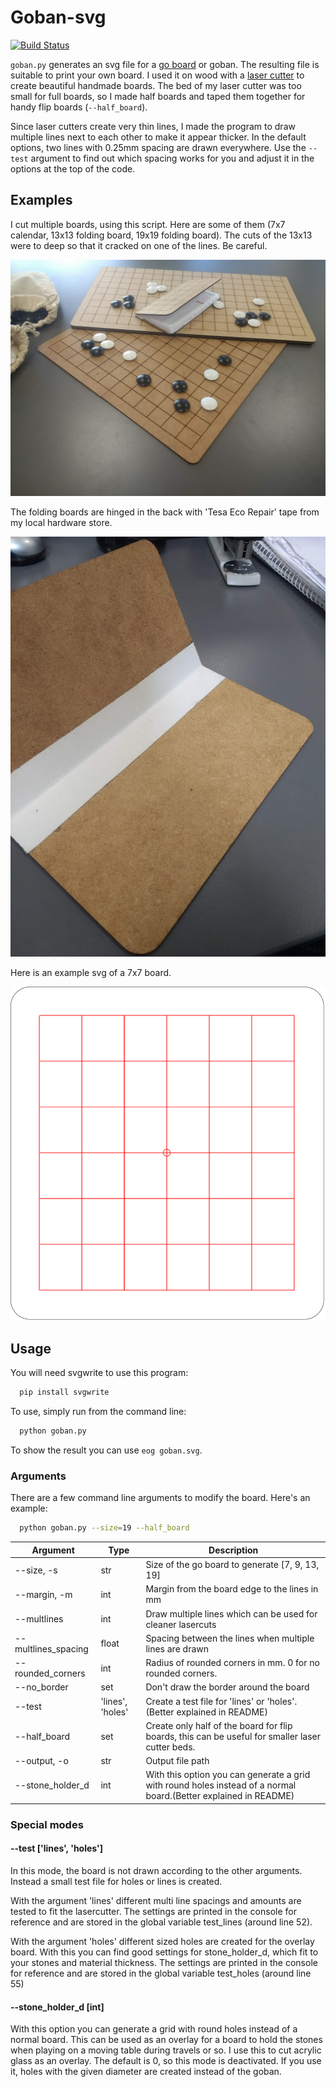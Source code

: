 # Goban-svg #

[![Build Status](https://img.shields.io/endpoint.svg?url=https%3A%2F%2Factions-badge.atrox.dev%2FAndreasGerken%2Fgoban-svg%2Fbadge&style=flat)](https://actions-badge.atrox.dev/AndreasGerken/goban-svg/goto)

`goban.py` generates an svg file for a [go board](https://en.wikipedia.org/wiki/Go_\(game\)#Boards) or goban.
The resulting file is suitable to print your own board.
I used it on wood with a [laser cutter](http://en.wikipedia.org/wiki/Laser_cutting) to create beautiful handmade boards.
The bed of my laser cutter was too small for full boards, so I made half boards and taped them together for handy flip boards (`--half_board`).

Since laser cutters create very thin lines, I made the program to draw multiple lines next to each other to make it appear thicker. In the default options, two lines with 0.25mm spacing are drawn everywhere. Use the `--test` argument to find out which spacing works for you and adjust it in the options at the top of the code.

## Examples ##

I cut multiple boards, using this script. Here are some of them (7x7 calendar, 13x13 folding board, 19x19 folding board). The cuts of the 13x13 were to deep so that it cracked on one of the lines. Be careful.

![boards](img/boards.jpg)

The folding boards are hinged in the back with 'Tesa Eco Repair' tape from my local hardware store.

![tape](img/tape.jpg)

Here is an example svg of a 7x7 board.

![example_svg](img/example_svg.svg)



## Usage ##

You will need svgwrite to use this program:

```bash
  pip install svgwrite
```

To use, simply run from the command line:

```bash
  python goban.py
```

To show the result you can use `eog goban.svg`.

### Arguments

There are a few command line arguments to modify the board.
Here's an example:

```bash
  python goban.py --size=19 --half_board
```

|Argument|Type|Description|
|-----------------------|-----|---------------------------------------------------------------------------------------------------------------|
| --size, -s        | str | Size of the go board to generate [7, 9, 13, 19]                                                                   |
| --margin, -m      | int | Margin from the board edge to the lines in mm                                                                     |
| --multlines  | int | Draw multiple lines which can be used for cleaner lasercuts                                                            |
| --multlines_spacing | float | Spacing between the lines when multiple lines are drawn                                                       |
| --rounded_corners | int |Radius of rounded corners in mm. 0 for no rounded corners.                                                         |
| --no_border       | set | Don't draw the border around the board                                                                            |
| --test            | 'lines', 'holes' | Create a test file for 'lines' or 'holes'. (Better explained in README)                              |
| --half_board      | set | Create only half of the board for flip boards, this can be useful for smaller laser cutter beds.                  |
| --output, -o      | str |Output file path                                                                                                   |
| --stone_holder_d  | int | With this option you can generate a grid with round holes instead of a normal board.(Better explained in README)  |

### Special modes

#### --test ['lines', 'holes']
In this mode, the board is not drawn according to the other arguments. Instead a small test file for holes or lines is created.

With the argument 'lines' different multi line spacings and amounts are tested to fit the lasercutter. The settings are printed in the console for reference and are stored in the global variable test_lines (around line 52).

With the argument 'holes' different sized holes are created for the overlay board. With this you can find good settings for stone_holder_d, which fit to your stones and material thickness. The settings are printed in the console for reference and are stored in the global variable test_holes (around line 55)

#### --stone_holder_d [int]
With this option you can generate a grid with round holes instead of a normal board.
This can be used as an overlay for a board to hold the stones when playing on a moving table during travels or so.
I use this to cut acrylic glass as an overlay.
The default is 0, so this mode is deactivated.
If you use it, holes with the given diameter are created instead of the goban.
